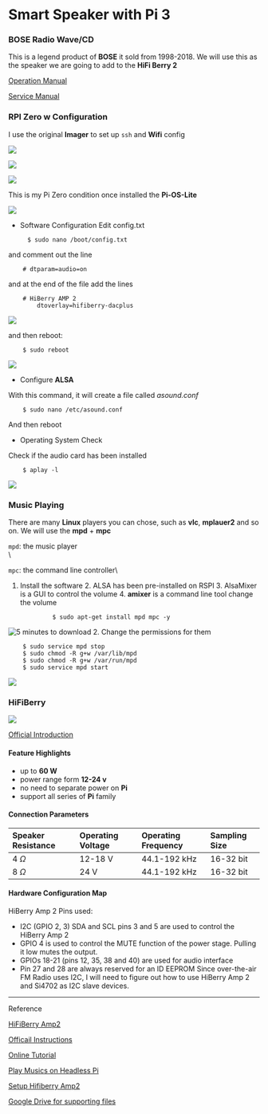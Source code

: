 

# Smart Speaker with Pi 3


### BOSE Radio Wave/CD

This is a legend product of **BOSE** it sold from 1998-2018. We will use this as the speaker we are going to add to the **HiFi Berry 2**

[Operation Manual](https://assets.bose.com/content/dam/Bose_DAM/Web/consumer_electronics/global/products/speakers/wrcd/pdf/owg_en_wrcd.pdf)

[Service Manual](https://drive.google.com/file/d/1gkQiOSfg_a449GaNvmqlSzYBA_F7n1ts/view?usp=sharing)


### RPI Zero w Configuration

I use the original **Imager** to set up `ssh` and **Wifi** config

![](https://p10.tr2.n0.cdn.getcloudapp.com/items/BluGxLnb/82e2b924-d60b-48aa-9aa0-c26d2b20c0f7.png?v=3f8453ce6388728ce6d26efc68ea468a)

![](https://p10.tr2.n0.cdn.getcloudapp.com/items/d5uORlm1/ab238a2f-1f81-4941-8486-f7eabff66632.png?v=46525ce93b8192310ec785bd1460be68)

![](https://p10.tr2.n0.cdn.getcloudapp.com/items/v1uO0KJA/e54e4fcb-8e12-411a-ad29-7ec40989835b.png?v=6a72ca7abdacd8229eecf0c93a93027a)



This is my Pi Zero condition once installed the **Pi-OS-Lite**

![](https://p10.tr2.n0.cdn.getcloudapp.com/items/KoujJGnJ/e77f3cee-b3e9-46cb-a91f-426b9ab8bbeb.jpg?v=84466c57e14ff59160955100dba138c9)


- Software Configuration
	Edit config.txt

		$ sudo nano /boot/config.txt
and comment out the line
		
		# dtparam=audio=on
		
and at the end of the file add the lines

		# HiBerry AMP 2 
			dtoverlay=hifiberry-dacplus

![](https://p10.tr2.n0.cdn.getcloudapp.com/items/Z4uADvpx/1858a141-e9e6-4a0c-a998-6318156f68b5.jpg?v=559a69eb30b26a1a406553fbb944f1f7)

and then reboot:
		
		$ sudo reboot

![](https://p10.tr2.n0.cdn.getcloudapp.com/items/9ZuogG2Q/80188b0d-a4d2-41fd-9571-d50e87194acd.jpg?v=103feb71c001b8c82d03f9b6cb629244)
 
 
 - Configure **ALSA**

With this command, it will create a file called _asound.conf_
		
		$ sudo nano /etc/asound.conf 
 
 And then reboot
 
 - Operating System Check 

Check if the audio card has been installed

		$ aplay -l 
 
![](https://p10.tr2.n0.cdn.getcloudapp.com/items/rRuOgDd9/9e16428a-d269-48d5-8b64-9cc8c29a3136.jpg?v=3128bc419dc20d87c7bcd09591721cff) 

### Music Playing

There are many **Linux** players you can chose, such as **vlc**, **mplauer2** and so on. We will use the **mpd** + **mpc**

`mpd`: the music player\
\

`mpc`: the command line controller\


1. Install the software
	2. ALSA has been pre-installed on RSPI
	3. AlsaMixer is a GUI to control the volume
	4. **amixer** is a command line tool change the volume 



				$ sudo apt-get install mpd mpc -y

![5 minutes to download](https://p10.tr2.n0.cdn.getcloudapp.com/items/geuRykmJ/72ba1824-72b8-402a-ae45-39acc2f7e1eb.jpg?v=83608dbfc7183e6aee39da3a01e51b3e)
2. Change the permissions for them

		$ sudo service mpd stop
		$ sudo chmod -R g+w /var/lib/mpd
		$ sudo chmod -R g+w /var/run/mpd
		$ sudo service mpd start

![](https://p10.tr2.n0.cdn.getcloudapp.com/items/2Num7kmJ/fe4c4158-7c25-48e1-be70-ca9779bceefe.jpg?v=0eb09e719ac5088c02eb9df207a94d4b)

 
### HiFiBerry

![](https://www.hifiberry.com/wp-content/uploads/2017/09/amp2-4000x4000-1024x1024.jpg)

[Official Introduction](https://www.hifiberry.com/shop/boards/hifiberry-amp2/) 

#### Feature Highlights 

- up to **60 W** 
- power range form **12-24 v**
- no need to separate power on **Pi**
- support all series of **Pi** family 


#### Connection Parameters 


| Speaker Resistance | Operating Voltage | Operating Frequency | Sampling Size |
|:--|:--|:--|:--|
| 4 $\Omega$ | 12-18 V | 44.1-192 kHz | 16-32 bit |
| 8 $\Omega$ | 24 V | 44.1-192 kHz | 16-32 bit |


#### Hardware Configuration Map

HiBerry Amp 2 Pins used:
- I2C (GPIO 2, 3) SDA and SCL pins 3 and 5 are used to control the HiBerry Amp 2
- GPIO 4 is used to control the MUTE function of the power stage. Pulling it low mutes the output.
- GPIOs 18-21 (pins 12, 35, 38 and 40) are used for audio interface
- Pin 27 and 28 are always reserved for an ID EEPROM Since over-the-air FM Radio uses I2C, I will need to figure out how to use HiBerry Amp 2 and Si4702 as I2C slave devices.



---
Reference 

[HiFiBerry Amp2](https://www.amazon.com/HiFiBerry-Hifiberry-AMP2-Amp2/dp/B076DLCRHF/ref=pd_rhf_eetyp_s_bmx_gp_7l9r2bon_sccl_1_8/130-6880759-6626323?pd_rd_w=TcPQm&content-id=amzn1.sym.77fee36f-fb5d-4f34-86d8-acb593d1b351&pf_rd_p=77fee36f-fb5d-4f34-86d8-acb593d1b351&pf_rd_r=6BD0H26VP89SY2BANGR9&pd_rd_wg=SkwUp&pd_rd_r=408bb28a-625e-4469-bb48-af8299166728&pd_rd_i=B076DLCRHF&psc=1)

[Officail Instructions](https://www.hifiberry.com/firststeps/)

[Online Tutorial](https://sites.google.com/site/cartwrightraspberrypiprojects/home/home-automation-categories/entertainment/alarm-clock-radio/hiberry-amp-2)

[Play Musics on Headless Pi](https://sites.google.com/site/cartwrightraspberrypiprojects/home/home-automation-categories/entertainment/alarm-clock-radio/internet-radio-basics?authuser=0)

[Setup Hifiberry Amp2](http://www.waailap.nl/instruction/215/setup-hifiberry-amp2.html)

[Google Drive for supporting files](https://drive.google.com/drive/folders/1ZKWPPmsLRKeqfVNe4JSCYAWsTDMtde4u?usp=sharing)
